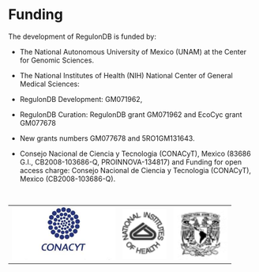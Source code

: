 # Funding


The development of RegulonDB is funded by:

- The National Autonomous University of Mexico (UNAM) at the Center for Genomic Sciences.

- The National Institutes of Health (NIH) National Center of General Medical Sciences:
 - RegulonDB Development: GM071962, 
 - RegulonDB Curation: RegulonDB grant GM071962 and EcoCyc grant GM077678
 - New grants numbers GM077678 and 5RO1GM131643.

- Consejo Nacional de Ciencia y Tecnologia (CONACyT), Mexico (83686 G.I., CB2008-103686-Q, PROINNOVA-134817) and Funding for open access charge: Consejo Nacional de Ciencia y Tecnologia (CONACyT), Mexico (CB2008-103686-Q). 


<br>

<center>
 <table style="border:0px">
  <tr>
    <th><img src="./images/conacytlogo.gif" alt="drawing" width="210"/></th>
    <th><img src="./images/nihlogo.gif" alt="drawing" width="90"/></th>
    <th><img src="./images/unam_logo.gif" alt="drawing" width="110"/></th>
  </tr>
</table> 
</center>

